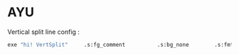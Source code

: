 # AYU 

Vertical split line config : 
```bash
exe "hi! VertSplit"     .s:fg_comment          .s:bg_none        .s:fmt_non
```
